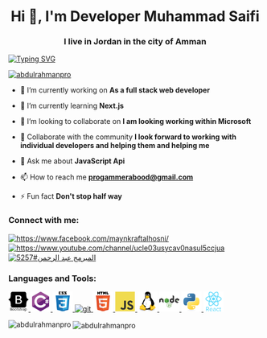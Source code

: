 <h1 align="center">Hi 👋, I'm Developer Muhammad Saifi</h1>
<h3 align="center">I live in Jordan in the city of Amman</h3>

[![Typing SVG](https://readme-typing-svg.herokuapp.com?font=Fira+Code&pause=1000&width=435&lines=Do+not+surrender+to+life+if+it+turned+its+back+on+you%2C+so+initiate+treachery)](https://git.io/typing-svg)

<p align="left"> <a href="https://github.com/ryo-ma/github-profile-trophy"><img src="https://github-profile-trophy.vercel.app/?username=abdulrahmanpro" alt="abdulrahmanpro" /></a> </p>

- 🔭 I’m currently working on **As a full stack web developer**

- 🌱 I’m currently learning **Next.js**

- 👯 I’m looking to collaborate on **I am looking working within Microsoft**

- 🤝 Collaborate with the community **I look forward to working with individual developers and helping them and helping me**

- 💬 Ask me about **JavaScript Api**

- 📫 How to reach me **progammerabood@gmail.com**

- ⚡ Fun fact **Don't stop half way**

<h3 align="left">Connect with me:</h3>
<p align="left">
<a href="https://fb.com/https://www.facebook.com/maynkraftalhosni/" target="blank"><img align="center" src="https://raw.githubusercontent.com/rahuldkjain/github-profile-readme-generator/master/src/images/icons/Social/facebook.svg" alt="https://www.facebook.com/maynkraftalhosni/" height="30" width="40" /></a>
<a href="https://www.youtube.com/c/https://www.youtube.com/channel/ucle03usycav0nasul5ccjua" target="blank"><img align="center" src="https://raw.githubusercontent.com/rahuldkjain/github-profile-readme-generator/master/src/images/icons/Social/youtube.svg" alt="https://www.youtube.com/channel/ucle03usycav0nasul5ccjua" height="30" width="40" /></a>
<a href="https://discord.gg/المبرمج عبد الرحمن#5257" target="blank"><img align="center" src="https://raw.githubusercontent.com/rahuldkjain/github-profile-readme-generator/master/src/images/icons/Social/discord.svg" alt="المبرمج عبد الرحمن#5257" height="30" width="40" /></a>
</p>

<h3 align="left">Languages and Tools:</h3>
<p align="left"> <a href="https://getbootstrap.com" target="_blank" rel="noreferrer"> <img src="https://raw.githubusercontent.com/devicons/devicon/master/icons/bootstrap/bootstrap-plain-wordmark.svg" alt="bootstrap" width="40" height="40"/> </a> <a href="https://www.w3schools.com/cs/" target="_blank" rel="noreferrer"> <img src="https://raw.githubusercontent.com/devicons/devicon/master/icons/csharp/csharp-original.svg" alt="csharp" width="40" height="40"/> </a> <a href="https://www.w3schools.com/css/" target="_blank" rel="noreferrer"> <img src="https://raw.githubusercontent.com/devicons/devicon/master/icons/css3/css3-original-wordmark.svg" alt="css3" width="40" height="40"/> </a> <a href="https://git-scm.com/" target="_blank" rel="noreferrer"> <img src="https://www.vectorlogo.zone/logos/git-scm/git-scm-icon.svg" alt="git" width="40" height="40"/> </a> <a href="https://www.w3.org/html/" target="_blank" rel="noreferrer"> <img src="https://raw.githubusercontent.com/devicons/devicon/master/icons/html5/html5-original-wordmark.svg" alt="html5" width="40" height="40"/> </a> <a href="https://developer.mozilla.org/en-US/docs/Web/JavaScript" target="_blank" rel="noreferrer"> <img src="https://raw.githubusercontent.com/devicons/devicon/master/icons/javascript/javascript-original.svg" alt="javascript" width="40" height="40"/> </a> <a href="https://www.linux.org/" target="_blank" rel="noreferrer"> <img src="https://raw.githubusercontent.com/devicons/devicon/master/icons/linux/linux-original.svg" alt="linux" width="40" height="40"/> </a> <a href="https://nodejs.org" target="_blank" rel="noreferrer"> <img src="https://raw.githubusercontent.com/devicons/devicon/master/icons/nodejs/nodejs-original-wordmark.svg" alt="nodejs" width="40" height="40"/> </a> <a href="https://www.python.org" target="_blank" rel="noreferrer"> <img src="https://raw.githubusercontent.com/devicons/devicon/master/icons/python/python-original.svg" alt="python" width="40" height="40"/> </a> <a href="https://reactjs.org/" target="_blank" rel="noreferrer"> <img src="https://raw.githubusercontent.com/devicons/devicon/master/icons/react/react-original-wordmark.svg" alt="react" width="40" height="40"/> </a> </p>

<p><img align="left" src="https://github-readme-stats.vercel.app/api/top-langs?username=abdulrahmanpro&show_icons=true&locale=en&layout=compact" alt="abdulrahmanpro" /></p>

<p>&nbsp;<img align="center" src="https://github-readme-stats.vercel.app/api?username=abdulrahmanpro&show_icons=true&locale=en" alt="abdulrahmanpro" /></p>

